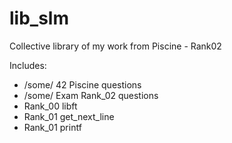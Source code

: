 # lib_slm

Collective library of my work from Piscine - Rank02

Includes: 
- /some/ 42 Piscine questions 
- /some/ Exam Rank_02 questions
- Rank_00 libft
- Rank_01 get_next_line
- Rank_01 printf
